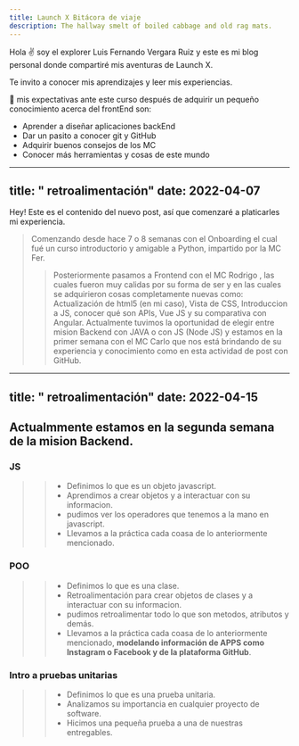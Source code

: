 ```yaml
---
title: Launch X Bitácora de viaje
description: The hallway smelt of boiled cabbage and old rag mats.
---
```


Hola ✌️  soy el explorer Luis Fernando Vergara Ruiz y este es mi blog personal donde compartiré mis aventuras de Launch X.

Te invito a conocer mis aprendizajes y leer mis experiencias.

🚀
mis expectativas ante este curso después de adquirir un pequeño conocimiento acerca del frontEnd son:
    
- Aprender a diseñar aplicaciones backEnd
- Dar un pasito a conocer git y GitHub
- Adquirir buenos consejos de los MC
- Conocer más herramientas y cosas de este mundo
   

---
title: " retroalimentación"
date: 2022-04-07
---


Hey! Este es el contenido del nuevo post, así que comenzaré a platicarles mi experiencia.

>Comenzando desde hace 7 o 8 semanas con el Onboarding el cual fué un curso introductorio y amigable a Python, impartido por la MC Fer.
>>Posteriormente pasamos a Frontend con el MC Rodrigo , las cuales fueron muy calidas por su forma de ser y en las cuales se adquirieron cosas completamente nuevas como: Actualización de html5 (en mi caso), Vista de CSS, Introduccion a JS, conocer qué son APIs, Vue JS y su comparativa con Angular.
>>Actualmente tuvimos la oportunidad de elegir entre  mision Backend con JAVA o con JS (Node JS) y estamos en la primer semana con el MC Carlo que nos  está brindando de su experiencia y conocimiento como en esta actividad de post con GitHub.


----
title: " retroalimentación"
date: 2022-04-15
---


## Actualmmente estamos en la segunda semana de la mision Backend.


>
###  JS
>> - Definimos lo que es un objeto javascript.
>> - Aprendimos a crear objetos y a interactuar con su informacion.
>> - pudimos ver los operadores que tenemos a la mano en javascript.
>> - Llevamos a la práctica cada coasa de lo anteriormente mencionado.


>
### POO
>> - Definimos lo que es una clase.
>> - Retroalimentación para crear objetos de clases y a interactuar con su informacion.
>> - pudimos retroalimentar todo lo que son metodos, atributos y demás.
>> - Llevamos a la práctica cada coasa de lo anteriormente mencionado, **modelando información de APPS como Instagram o Facebook y de la plataforma GitHub**.


>
### Intro a pruebas unitarias
>> - Definimos lo que es una prueba unitaria.
>> - Analizamos su importancia en cualquier proyecto de software.
>> - Hicimos una pequeña prueba a una de nuestras entregables.
